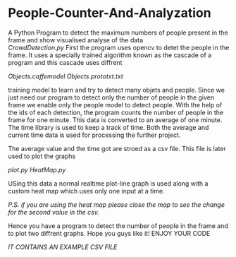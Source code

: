 # People-Counter-And-Analyzation
A Python Program to detect the maximum numbers of people present in the frame and show visualised analyse of the data   
*CrowdDetection.py*
First the program uses opencv to detet the people in the frame.
It uses a specially trained algorithm known as the cascade of a program and this cascade uses diffrent 

*Objects.caffemodel* 
*Objects.prototxt.txt*

training model to learn and try to detect many objets and people.
Since we just need our program to detect only the number of people in the given frame 
we enable only the people model to detect people.
With the help of the ids of each detection, the program counts the number of people in the frame for one minute.
This data is converted to an average of one minute. 
The time library is used to keep a track of time. 
Both the average and current time data is used for processing the further project.

The average value and the time got are stroed as a csv file.
This file is later used to plot the graphs

*plot.py*
*HeatMap.py*

USing this data a normal realtime plot-line graph is used along with a custom heat map which uses only one input at a time. 

*P.S. if you are using the heat map please close the map to see the change for the second value in the csv.*

Hence you have a program to detect the number of people in the frame and to plot two diffrent graphs.
Hope you guys like it!
ENJOY YOUR CODE

*IT CONTAINS AN EXAMPLE CSV FILE*
